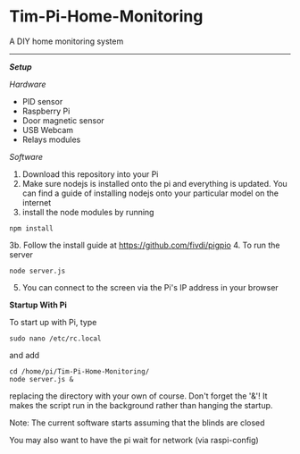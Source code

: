 # Tim-Pi-Home-Monitoring
A DIY home monitoring system


----------


***Setup***

*Hardware*

 - PID sensor
 - Raspberry Pi
 - Door magnetic sensor
 - USB Webcam
 - Relays modules

*Software*

1. Download this repository into your Pi
2. Make sure nodejs is installed onto the pi and everything is updated. You can find a guide of installing nodejs onto your particular model on the internet
3. install the node modules by running
```
npm install
```
3b. Follow the install guide at https://github.com/fivdi/pigpio
4. To run the server
```
node server.js
```
5. You can connect to the screen via the Pi's IP address in your browser

**Startup With Pi**

To start up with Pi, type 
```
sudo nano /etc/rc.local
```
and add 
```
cd /home/pi/Tim-Pi-Home-Monitoring/
node server.js &
```
replacing the directory with your own of course. Don't forget the '&'! It makes the script run in the background rather than hanging the startup. 

Note: The current software starts assuming that the blinds are closed

You may also want to have the pi wait for network (via raspi-config)

